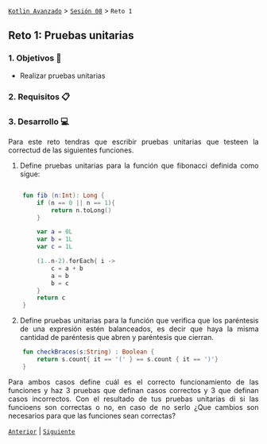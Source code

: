 [`Kotlin Avanzado`](../../Readme.md) > [`Sesión 08`](../Readme.md) > `Reto 1`

## Reto 1: Pruebas unitarias

<div style="text-align: justify;">

### 1. Objetivos :dart:

* Realizar pruebas unitarias

### 2. Requisitos :clipboard:



### 3. Desarrollo :computer:

Para este reto tendras que escribir pruebas unitarias que testeen la correctud de las siguientes funciones.

1. Define pruebas unitarias para la función que fibonacci definida como sigue:

```kotlin

    fun fib (n:Int): Long {
        if (n == 0 || n == 1){
            return n.toLong()
        }

        var a = 0L
        var b = 1L
        var c = 1L

        (1..n-2).forEach{ i ->
            c = a + b
            a = b
            b = c
        }
        return c
    }
```

2. Define pruebas unitarias para la función que verifica que los paréntesis de una expresión estén balanceados, es decir que haya la misma cantidad de paréntesis que abren y paréntesis que cierran.

```kotlin
    fun checkBraces(s:String) : Boolean {
        return s.count{ it == '(' } == s.count { it == ')'}
    }

```

Para ambos casos define cuál es el correcto funcionamiento de las funciones y haz 3 pruebas que definan casos correctos y 3 que definan casos incorrectos. Con el resultado de tus pruebas unitarias di si las funcioens son correctas o no, en caso de no serlo ¿Que cambios son necesarios para que las funciones sean correctas?




[`Anterior`](../Ejemplo-01) | [`Siguiente`](../Ejemplo-02)      

</div>

